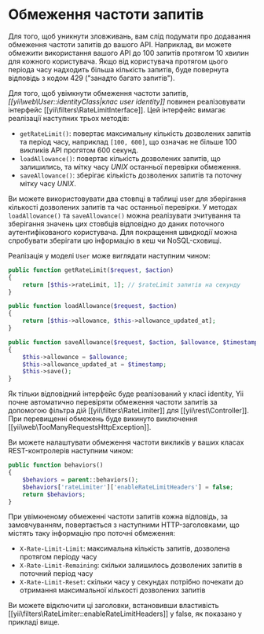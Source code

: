 Обмеження частоти запитів
===============================

Для того, щоб уникнути зловживань, вам слід подумати про додавання обмеження частоти запитів до вашого API. Наприклад,
ви можете обмежити використання вашого API до 100 запитів протягом 10 хвилин для кожного користувача. Якщо від користувача
протягом цього періода часу надходить більша кількість запитів, буде повернута відповідь з кодом 429
("занадто багато запитів").

Для того, щоб увімкнути обмеження частоти запитів, *[[yii\web\User::identityClass|клас user identity]]* повинен реалізовувати
інтерфейс [[yii\filters\RateLimitInterface]]. Цей інтерфейс вимагає реалізації наступних трьох методів:

* `getRateLimit()`: повертає максимальну кількість дозволених запитів та період часу, наприклад `[100, 600]`, що
  означає не більше 100 викликів API прогятом 600 секунд.
* `loadAllowance()`: повертає кількість дозволених запитів, що залишились, та мітку часу *UNIX* останньої перевірки обмеження.
* `saveAllowance()`: зберігає кількість дозволених запитів та поточну мітку часу *UNIX*.

Ви можете використовувати два стовпці в таблиці user для зберігання кількості дозволених запитів та час останньої перевірки.
У методах `loadAllowance()` та `saveAllowance()` можна реалізувати зчитування та зберігання значень цих стовбців відповідно
до даних поточного аутентифікованого користувача. Для покращення швидкодії можна спробувати зберігати цю
інформацію в кеш чи NoSQL-сховищі.

Реалізація у моделі `User` може виглядати наступним чином:

```php
public function getRateLimit($request, $action)
{
    return [$this->rateLimit, 1]; // $rateLimit запитів на секунду
}

public function loadAllowance($request, $action)
{
    return [$this->allowance, $this->allowance_updated_at];
}

public function saveAllowance($request, $action, $allowance, $timestamp)
{
    $this->allowance = $allowance;
    $this->allowance_updated_at = $timestamp;
    $this->save();
}
```

Як тільки відповідний інтерфейс буде реалізований у класі identity, Yii почне автоматично перевіряти обмеження
частоти запитів за допомогою фільтра дій [[yii\filters\RateLimiter]] для [[yii\rest\Controller]]. При перевищенні
обмежень буде викинуто виключення [[yii\web\TooManyRequestsHttpException]].

Ви можете налаштувати обмеження частоти викликів у ваших класах REST-контролерів наступним чином:

```php
public function behaviors()
{
    $behaviors = parent::behaviors();
    $behaviors['rateLimiter']['enableRateLimitHeaders'] = false;
    return $behaviors;
}
```

При увімкненому обмеженні частоти запитів кожна відповідь, за замовчуванням, повертається з наступними HTTP-заголовками,
що містять таку інформацію про поточні обмеження:

* `X-Rate-Limit-Limit`: максимальна кількість запитів, дозволена протягом періоду часу
* `X-Rate-Limit-Remaining`: скільки залишилось дозволених запитів в поточний період часу
* `X-Rate-Limit-Reset`: скільки часу у секундах потрібно почекати до отримання максимальної кількості дозволених запитів

Ви можете відключити ці заголовки, встановивши властивість [[yii\filters\RateLimiter::enableRateLimitHeaders]] у false,
як показано у прикладі вище.
